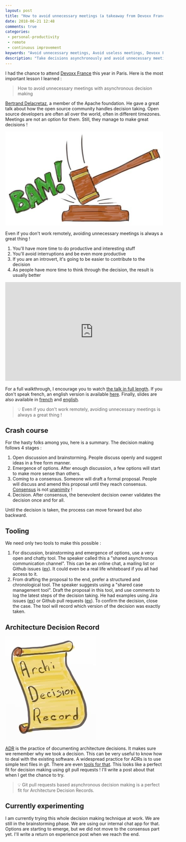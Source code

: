 ```yaml
---
layout: post
title: "How to avoid unnecessary meetings (a takeaway from Devoxx France 2018)"
date: 2018-06-21 12:48
comments: true
categories:
 - personal-productivity
 - remote
 - continuous improvement
keywords: "Avoid unnecessary meetings, Avoid useless meetings, Devoxx France 2018, How to avoid unproductive meetings, Remote Decision making"
description: "Take decisions asynchronously and avoid unnecessary meetings. This is the summary of a great talk from Bertrand Delacretaz which I attended at Devoxx France 2018. It details the techniques and tools used by the open source community manages to take good decisions while being all remote."
---
```

I had the chance to attend [Devoxx France](https://www.devoxx.fr/) this year in Paris. Here is the most important lesson I learned :

> How to avoid unnecessary meetings with asynchronous decision making

[Bertrand Delacretaz](https://twitter.com/bdelacretaz), a member of the Apache foundation. He gave a great talk about how the open source community handles decision taking. Open source developers are often all over the world, often in different timezones. Meetings are not an option for them. Still, they manage to make great decisions !

![Drawing of a decision hammer](../imgs/2018-06-05-how-to-avoid-unnecessary-meetings-a-takeaway-from-devoxx-france-2018/decision.jpg)

Even if you don't work remotely, avoiding unnecessary meetings is always a great thing !

1.  You'll have more time to do productive and interesting stuff
2.  You'll avoid interruptions and be even more productive
3.  If you are an introvert, it's going to be easier to contribute to the decision
4.  As people have more time to think through the decision, the result is usually better

<iframe width="560" height="315" src="https://www.youtube.com/embed/xkC4zjtAyRc" frameborder="0" allow="autoplay; encrypted-media" allowfullscreen></iframe>

For a full walkthrough, I encourage you to watch [the talk in full length](https://www.youtube.com/watch?v=xkC4zjtAyRc). If you don't speak french, an english version is available [here](https://www.youtube.com/watch?v=lF-bjxB2Nrk&t=217s). Finally, slides are also available in [french](https://fr.slideshare.net/bdelacretaz/prise-de-dcisions-asynchrone-devoxx-france-2018) and [english](https://fr.slideshare.net/bdelacretaz/asynchronous-decision-making-foss-backstage-2017).

> 💡 Even if you don't work remotely, avoiding unnecessary meetings is always a great thing !

## Crash course

For the hasty folks among you, here is a summary. The decision making follows 4 stages :

1.  Open discussion and brainstorming. People discuss openly and suggest ideas in a free form manner.
2.  Emergence of options. After enough discussion, a few options will start to make more sense than others.
3.  Coming to a consensus. Someone will draft a formal proposal. People will discuss and amend this proposal until they reach consensus. [Consensus](http://www.dictionary.com/browse/consensus) is not [unanimity](http://www.dictionary.com/browse/unanimous) !
4.  Decision. After consensus, the benevolent decision owner validates the decision once and for all.

Until the decision is taken, the process can move forward but also backward.

## Tooling

We need only two tools to make this possible :

1.  For discussion, brainstorming and emergence of options, use a very open and chatty tool. The speaker called this a "shared asynchronous communication channel". This can be an online chat, a mailing list or Github issues ([ex](https://github.com/apache/cordova-discuss/issues)). It could even be a real life whiteboard if you all had access to it.
2.  From drafting the proposal to the end, prefer a structured and chronological tool. The speaker suggests using a "shared case management tool". Draft the proposal in this tool, and use comments to log the latest steps of the decision taking. He had examples using Jira issues ([ex](https://issues.apache.org/jira/browse/SLING-7231)) or Github pull requests ([ex](https://github.com/apache/cordova-discuss/pulls)). To confirm the decision, close the case. The tool will record which version of the decision was exactly taken.

## Architecture Decision Record

![Drawing of an Architecture Decision Record which work great with asynchronous decision making](../imgs/2018-06-05-how-to-avoid-unnecessary-meetings-a-takeaway-from-devoxx-france-2018/adr.jpg)

[ADR](http://thinkrelevance.com/blog/2011/11/15/documenting-architecture-decisions) is the practice of documenting architecture decisions. It makes sure we remember why we took a decision. This can be very useful to know how to deal with the existing software. A widespread practice for ADRs is to use simple text files in git. There are even [tools for that](https://github.com/npryce/adr-tools). This looks like a perfect fit for decision making using git pull requests ! I'll write a post about that when I get the chance to try.

> 💡 Git pull requests based asynchronous decision making is a perfect fit for Architecture Decision Records.

## Currently experimenting

I am currently trying this whole decision making technique at work. We are still in the brainstorming phase. We are using our internal chat app for that. Options are starting to emerge, but we did not move to the consensus part yet. I'll write a return on experience post when we reach the end.